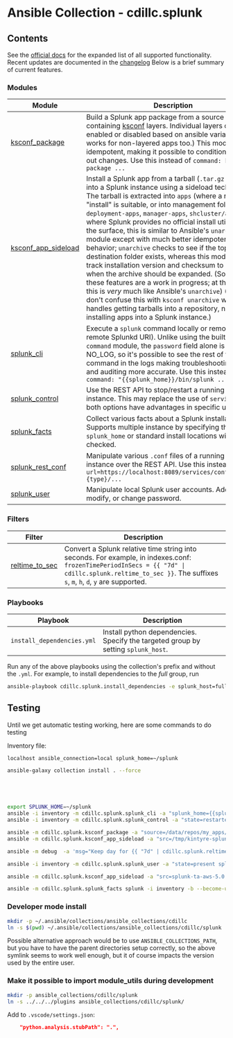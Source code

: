 # Ansible Collection - cdillc.splunk

## Contents

See the [official docs](https://cdillc-splunk.readthedocs.io/) for the expanded list of all supported functionality.
Recent updates are documented in the [changelog](https://github.com/Kintyre/ansible-collection-splunk/blob/main/CHANGELOG.md)
Below is a brief summary of current features.


### Modules

| Module | Description |
| ------ | ----------- |
| [ksconf_package](https://cdillc-splunk.readthedocs.io/en/latest/collections/cdillc/splunk/ksconf_package_module) | Build a Splunk app package from a source app containing [ksconf](https://github.com/Kintyre/ksconf) layers.  Individual layers can be enabled or disabled based on ansible variables.  (This works for non-layered apps too.)  This module is idempotent, making it possible to conditionally roll out changes.  Use this instead of `command: ksconf package ...` |
| [ksconf_app_sideload](https://cdillc-splunk.readthedocs.io/en/latest/collections/cdillc/splunk/ksconf_app_sideload_module) | Install a Splunk app from a tarball (`.tar.gz` or `.spl`) into a Splunk instance using a sideload technique.  The tarball is extracted into `apps` (where a normal "install" is suitable, or into management folders (i.e., `deployment-apps`, `manager-apps`, `shcluster/apps`) where Splunk provides no official install utility.  On the surface, this is similar to Ansible's `unarchive` module except with much better idempotent behavior; `unarchive` checks to see if the top-level destination folder exists, whereas this module can track installation version and checksum to determine when the archive should be expanded.  (Some of these features are a work in progress; at the moment this is *very* much like Ansible's `unarchive`)  (Please don't confuse this with `ksconf unarchive` which handles getting tarballs into a repository, not installing apps into a Splunk instance.) |
| [splunk_cli](https://cdillc-splunk.readthedocs.io/en/latest/collections/cdillc/splunk/splunk_cli_module) | Execute a `splunk` command locally or remotely (via a remote Splunkd URI). Unlike using the built-in `command` module, the `password` field alone is marked NO_LOG, so it's possible to see the rest of the command in the logs making troubleshooting easier and auditing more accurate.   Use this instead of `command: "{{splunk_home}}/bin/splunk ..."` |
| [splunk_control](https://cdillc-splunk.readthedocs.io/en/latest/collections/cdillc/splunk/splunk_control_module) | Use the REST API to stop/restart a running Splunk instance.  This may replace the use of `service`, but both options have advantages in specific use cases. |
| [splunk_facts](https://cdillc-splunk.readthedocs.io/en/latest/collections/cdillc/splunk/splunk_facts_module) | Collect various facts about a Splunk installation.  Supports multiple instance by specifying the `splunk_home` or standard install locations will be checked. |
| [splunk_rest_conf](https://cdillc-splunk.readthedocs.io/en/latest/collections/cdillc/splunk/splunk_rest_conf_module) | Manipulate various `.conf` files of a running Splunk instance over the REST API.  Use this instead of  `uri: url=https://localhost:8089/services/configs/conf-{type}/... ` |
| [splunk_user](https://cdillc-splunk.readthedocs.io/en/latest/collections/cdillc/splunk/splunk_user_module) | Manipulate local Splunk user accounts.  Add, delete, modify, or change password. |


### Filters

| Filter | Description |
| ------ | ----------- |
| [reltime_to_sec](https://cdillc-splunk.readthedocs.io/en/latest/collections/cdillc/splunk/reltime_to_sec_filter) | Convert a Splunk relative time string into seconds.  For example, in indexes.conf: `frozenTimePeriodInSecs = {{ "7d" \|  cdillc.splunk.reltime_to_sec }}`.  The suffixes `s`, `m`, `h`, `d`, `y` are supported. |

### Playbooks

| Playbook | Description |
| -------- | ----------- |
| `install_dependencies.yml` | Install python dependencies.  Specify the targeted group by setting `splunk_host`. |

Run any of the above playbooks using the collection's prefix and without the `.yml`.  For example, to install dependencies to the _full_ group, run
```bash
ansible-playbook cdillc.splunk.install_dependencies -e splunk_host=full
```

## Testing

Until we get automatic testing working, here are some commands to do testing

Inventory file:
```
localhost ansible_connection=local splunk_home=~/splunk
```


```bash
ansible-galaxy collection install . --force





export SPLUNK_HOME=~/splunk
ansible -i inventory -m cdillc.splunk.splunk_cli -a "splunk_home={{splunk_home}} cmd=version" all
ansible -i inventory -m cdillc.splunk.splunk_control -a "state=restarted username=admin password=PASSWORD timeout=20" all

ansible -m cdillc.splunk.ksconf_package -a "source=/data/repos/my_apps/kintyre-spl file=/tmp/kintyre-splunk-app.spl local=preserve" localhost
ansible -m cdillc.splunk.ksconf_app_sideload -a "src=/tmp/kintyre-splunk-app.spl dest=$SPLUNK_HOME/etc/apps list_files=true" localhost

ansible -m debug  -a 'msg="Keep day for {{ "7d" | cdillc.splunk.reltime_to_sec }} seconds"' localhost

ansible -i inventory -m cdillc.splunk.splunk_user -a "state=present splunk_user=new_user splunk_pass=anewpassword username=admin password=$SPLUNK_PASS roles=user" splunk

ansible -m cdillc.splunk.ksconf_app_sideload -a "src=splunk-ta-aws-5.0.0-e3e6808.spl dest=/opt/splunk/etc/deployment-apps" -b --become-user splunk --become-password-file x splunk -i inventory

ansible -m cdillc.splunk.splunk_facts splunk -i inventory -b --become-user splunk --become-password-file x
```



### Developer mode install

```bash
mkdir -p ~/.ansible/collections/ansible_collections/cdillc
ln -s $(pwd) ~/.ansible/collections/ansible_collections/cdillc/splunk
```

Possible alternative approach would be to use `ANSIBLE_COLLECTIONS_PATH`, but you have to have the parent directories setup correctly, so the above symlink seems to work well enough, but it of course impacts the version used by the entire user.


### Make it possible to import module_utils during development
```bash
mkdir -p ansible_collections/cdillc/splunk
ln -s ../../../plugins ansible_collections/cdillc/splunk/
```

Add to `.vscode/settings.json`:
```json
    "python.analysis.stubPath": ".",
```